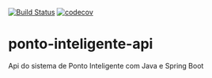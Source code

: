 [![Build Status](https://travis-ci.org/dantasrafael/ponto-inteligente-api.svg?branch=master)](https://travis-ci.org/dantasrafael/ponto-inteligente-api)
[![codecov](https://codecov.io/gh/dantasrafael/ponto-inteligente-api/branch/master/graph/badge.svg)](https://codecov.io/gh/dantasrafael/ponto-inteligente-api)

# ponto-inteligente-api
Api do sistema de Ponto Inteligente com Java e Spring Boot
